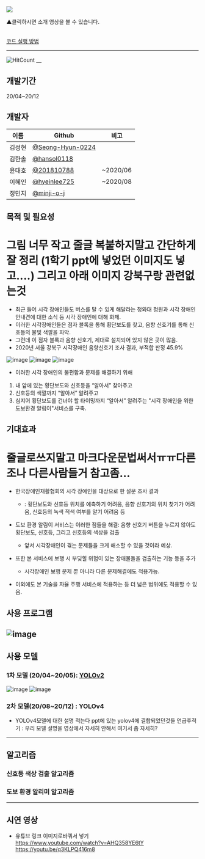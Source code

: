 <a href="https://www.youtube.com/watch?v=qxElChg70Ck">
  <img src="https://user-images.githubusercontent.com/45448731/101240773-bb971580-3734-11eb-8306-26d3920e593f.png"/>
</a>

▲클릭하시면 소개 영상을 볼 수 있습니다. 
<br><br>
 

[코드 실행 방법](https://github.com/minji-o-j/system-for-visually-impaired/blob/master/How%20to%20Use(%ED%95%9C%EA%B5%AD%EC%96%B4).md)

---
![HitCount](http://hits.dwyl.com/minji-o-j/system-for-visually-impaired.svg)
[　](https://github.com/ML-DL-Study/system-for-visually-impaired/compare/master...minji-o-j:master)


## 개발기간
20/04~20/12 

## 개발자
이름|Github|비고
----|---|---
김성현|[@Seong-Hyun-0224](https://github.com/Seong-Hyun-0224)|
김한솔|[@hansol0118](https://github.com/hansol0118)| 
윤대호|[@201810788](https://github.com/201810788)|~2020/06
이혜인|[@hyeinlee725](https://github.com/hyeinlee725)|~2020/08
정민지|[@minji-o-j](https://github.com/minji-o-j)|


## 목적 및 필요성

# 그림 너무 작고 줄글 복붙하지말고 간단하게 잘 정리 (1학기 ppt에 넣었던 이미지도 넣고....) 그리고 아래 이미지 강북구랑 관련없는것  

-	최근 들어 시각 장애인들도 버스를 탈 수 있게 해달라는 청와대 청원과 시각 장애인 안내견에 대한 소식 등 시각 장애인에 대해 화제.
-	이러한 시각장애인들은 점자 블록을 통해 횡단보도를 찾고, 음향 신호기를 통해 신호등의 불빛 색깔을 파악.
-	그런데 이 점자 블록과 음향 신호기, 제대로 설치되어 있지 않은 곳이 많음.
-	2020년 서울 강북구 시각장애인 음향신호기 조사 결과, 부적합 판정 45.9%

![image](https://user-images.githubusercontent.com/61938029/101280932-6c71e300-380f-11eb-9f6b-617ac933f7ee.png)
![image](https://user-images.githubusercontent.com/61938029/101280935-70056a00-380f-11eb-86fb-46cfe8078322.png)
![image](https://user-images.githubusercontent.com/61938029/101280940-75fb4b00-380f-11eb-8fb5-95f6df5f094f.png)

-	이러한 시각 장애인의 불편함과 문제를 해결하기 위해
1. 내 앞에 있는 횡단보도와 신호등을 “알아서” 찾아주고
2. 신호등의 색깔까지 “알아서” 알려주고
3. 심지어 횡단보도를 건너야 할 타이밍까지 “알아서” 알려주는 "시각 장애인을 위한 도보환경 알림이"서비스를 구축.



## 기대효과
# 줄글로쓰지말고 마크다운문법써서ㅠㅠ다른조나 다른사람들거 참고좀...

- 한국장애인재활협회의 시각 장애인을 대상으로 한 설문 조사 결과 
  - : 횡단보도와 신호등 위치를 예측하기 어려움, 음향 신호기의 위치 찾기가 어려움, 신호등의 녹색 적색 여부를 알기 어려움 등
- 도보 환경 알림이 서비스는 이러한 점들을 해결: 음향 신호기 버튼을 누르지 않아도 횡단보도, 신호등, 그리고 신호등의 색상을 검출
  - 앞서 시각장애인이 겪는 문제들을 크게 해소할 수 있을 것이라 예상.

- 또한 본 서비스에 보행 시 부딪힐 위험이 있는 장애물들을 검출하는 기능 등을 추가
  - 시각장애인 보행 문제 뿐 아니라 다른 문제해결에도 적용가능.
  
- 이외에도 본 기술을 자율 주행 서비스에 적용하는 등 더 넓은 범위에도 적용할 수 있음.

## 사용 프로그램
![image](https://user-images.githubusercontent.com/45448731/101232065-c5982480-36f2-11eb-894f-bb80c7f722a4.png)
---
## 사용 모델
### 1차 모델 (20/04~20/05): [YOLOv2](https://github.com/minji-o-j/system-for-visually-impaired/tree/master/v.1.0_YOLOv2(~200529))  
![image](https://user-images.githubusercontent.com/61938029/101282894-f07d9800-381a-11eb-8383-0566207232e1.png)
![image](https://user-images.githubusercontent.com/61938029/101282941-2e7abc00-381b-11eb-9a7d-39cd680fa0c2.png)
<br>

### 2차 모델(20/08~20/12) : YOLOv4
- YOLOv4모델에 대한 설명 적는다
ppt에 있는 yolov4에 결합되었던것들 언급후적기 : 우리 모델 설명을 영상에서 자세히 안해서 여기서 좀 자세히?

---
## 알고리즘
### 신호등 색상 검출 알고리즘  
### 도보 환경 알리미 알고리즘  
---
## 시연 영상
- 유튜브 링크 이미지로바꿔서 넣기  
https://www.youtube.com/watch?v=AHQ358YE6tY  
https://youtu.be/q3KLPQ416m8  
